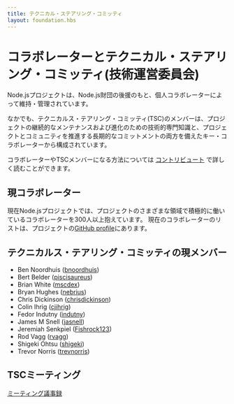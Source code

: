 ```yaml
---
title: テクニカル・ステアリング・コミッティ
layout: foundation.hbs
---
```

<!--
# Collaborators and the Technical Steering Committee

The Node.js project is sponsored by the Node.js Foundation and maintained by
individual Collaborators. 
The Technical Steering Committee (TSC) membership
consists of key Collaborators who have demonstrated both technical expertise
critical to the ongoing maintenance and evolution of the project and a long
term commitment to driving the project and community forward.

You can read more about how to become a collaborator and a TSC member in [the
contributing section](/en/get-involved/contribute/).
-->

# コラボレーターとテクニカル・ステアリング・コミッティ(技術運営委員会)

Node.jsプロジェクトは、Node.js財団の後援のもと、個人コラボレーターによって維持・管理されています。

なかでも、テクニカルス・テアリング・コミッティ(TSC)のメンバーは、プロジェクトの継続的なメンテナンスおよび進化のための技術的専門知識と、プロジェクトとコミュニティを推進する長期的なコミットメントの両方を備えたキー・コラボレーターから構成されています。

コラボレーターやTSCメンバーになる方法については [コントリビュート](/en/get-involved/contribute/) で詳しく読むことができます。


<!--
## Current collaborators

The Node.js Project currently has well over 300 contributors actively
working on different areas of the project. The current list of contributors
can be found on the project's [GitHub profile](https://github.com/orgs/nodejs/people).
-->

## 現コラボレーター

現在Node.jsプロジェクトでは、プロジェクトのさまざまな領域で積極的に働いているコラボレーターを300人以上抱えています。
現在のコラボレーターのリストは、プロジェクトの[GitHub profile](https://github.com/orgs/nodejs/people)にあります。

<!--
## Current members of the Technical Steering Committee

* Ben Noordhuis ([bnoordhuis](https://github.com/bnoordhuis))
* Bert Belder ([piscisaureus](https://github.com/piscisaureus))
* Brian White ([mscdex](https://github.com/mscdex))
* Bryan Hughes ([nebrius](https://github.com/nebrius))
* Chris Dickinson ([chrisdickinson](https://github.com/chrisdickinson))
* Colin Ihrig ([cjihrig](https://github.com/cjihrig))
* Fedor Indutny ([indutny](https://github.com/indutny))
* James M Snell ([jasnell](https://github.com/jasnell))
* Jeremiah Senkpiel ([Fishrock123](https://github.com/Fishrock123))
* Rod Vagg ([rvagg](https://github.com/rvagg))
* Shigeki Ohtsu ([shigeki](https://github.com/shigeki))
* Trevor Norris ([trevnorris](https://github.com/trevnorris))
-->

## テクニカルス・テアリング・コミッティの現メンバー

* Ben Noordhuis ([bnoordhuis](https://github.com/bnoordhuis))
* Bert Belder ([piscisaureus](https://github.com/piscisaureus))
* Brian White ([mscdex](https://github.com/mscdex))
* Bryan Hughes ([nebrius](https://github.com/nebrius))
* Chris Dickinson ([chrisdickinson](https://github.com/chrisdickinson))
* Colin Ihrig ([cjihrig](https://github.com/cjihrig))
* Fedor Indutny ([indutny](https://github.com/indutny))
* James M Snell ([jasnell](https://github.com/jasnell))
* Jeremiah Senkpiel ([Fishrock123](https://github.com/Fishrock123))
* Rod Vagg ([rvagg](https://github.com/rvagg))
* Shigeki Ohtsu ([shigeki](https://github.com/shigeki))
* Trevor Norris ([trevnorris](https://github.com/trevnorris))


<!--
## Technical Steering Committee Meetings

[Meeting minutes](minutes/)
-->

## TSCミーティング

[ミーティング議事録](minutes/)

